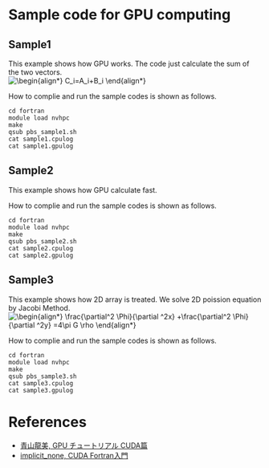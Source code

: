 # Sample code for GPU computing 

## Sample1
This example shows how GPU works.
The code just calculate the sum of the two vectors.  
![\begin{align*}
C_i=A_i+B_i
\end{align*}
](https://render.githubusercontent.com/render/math?math=%5Clarge+%5Cdisplaystyle+%5Cbegin%7Balign%2A%7D%0AC_i%3DA_i%2BB_i%0A%5Cend%7Balign%2A%7D%0A%0A)

How to complie and run the sample codes is shown as follows.

	cd fortran
	module load nvhpc
	make
	qsub pbs_sample1.sh
	cat sample1.cpulog
	cat sample1.gpulog

## Sample2
This example shows how GPU calculate fast.

How to complie and run the sample codes is shown as follows.

	cd fortran
	module load nvhpc
	make
	qsub pbs_sample2.sh
	cat sample2.cpulog
	cat sample2.gpulog
	
## Sample3
This example shows how 2D array is treated. We solve 2D poission equation by Jacobi Method.  
![\begin{align*}
  \frac{\partial^2 \Phi}{\partial ^2x}
+\frac{\partial^2 \Phi}{\partial ^2y}
=4\pi G \rho
\end{align*}
](https://render.githubusercontent.com/render/math?math=%5Cdisplaystyle+%5Cbegin%7Balign%2A%7D%0A++%5Cfrac%7B%5Cpartial%5E2+%5CPhi%7D%7B%5Cpartial+%5E2x%7D%0A%2B%5Cfrac%7B%5Cpartial%5E2+%5CPhi%7D%7B%5Cpartial+%5E2y%7D%0A%3D4%5Cpi+G+%5Crho%0A%5Cend%7Balign%2A%7D%0A)

How to complie and run the sample codes is shown as follows.
	
	cd fortran
	module load nvhpc
	make
	qsub pbs_sample3.sh
	cat sample3.cpulog
	cat sample3.gpulog
	
# References
- [青山龍美, GPU チュートリアル CUDA篇](https://hpc-phys.kek.jp/workshop/workshop181201.html)
- [implicit_none, CUDA Fortran入門](https://qiita.com/implicit_none/items/8229d1931cd236d62ca9)
